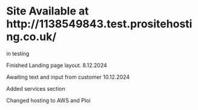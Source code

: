 <h1>Site Available at http://1138549843.test.prositehosting.co.uk/</h1>
<p>in testing</p>
<p>Finished Landing page layout. 8.12.2024</p>
<p>Awaiting text and input from customer 10.12.2024</p>
<p>Added services section </p>
<p>Changed hosting to AWS and Ploi</p>
